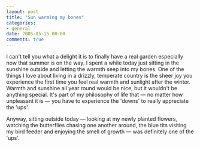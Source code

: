 ```yaml
---
layout: post
title: "Sun warming my bones"
categories:
- general
date: 2005-05-15 00:00
comments: true
---
```


<p>I can't tell you what a delight it is to finally have a real garden especially now that summer is on the way. I spent a while today just sitting in the sunshine outside and letting the warmth seep into my bones. One of the things I love about living in a drizzly, temperate country is the sheer joy you experience the first time you feel real warmth and sunlight after the winter. Warmth and sunshine all year round would be nice, but it wouldn't be anything special. It's part of my philosophy of life that &mdash; no matter how unpleasant it is &mdash; you have to experience the 'downs' to really appreciate the 'ups'.</p>

<p>Anyway, sitting outside today &mdash; looking at my newly planted flowers, watching the butterflies chasing one another around, the blue tits visiting my bird feeder and enjoying the smell of growth &mdash; was definitely one of the 'ups'.</p>



